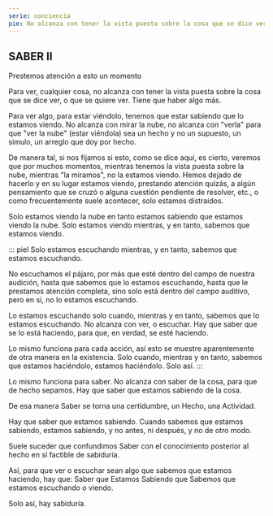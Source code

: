 ```yaml
---
serie: conciencia
pie: No alcanza con tener la vista puesta sobre la cosa que se dice ver
---
```


## SABER II

Prestemos atención a esto un momento

Para ver, cualquier cosa, no alcanza con tener la vista puesta sobre la cosa que se dice ver, o que se quiere ver. Tiene que haber algo más.

Para ver algo, para estar viéndolo, tenemos que estar sabiendo que lo estamos viendo. No alcanza con mirar la nube, no alcanza con "verla" para que "ver la nube" (estar viéndola) sea un hecho y no un supuesto, un simulo, un arreglo que doy por hecho.

De manera tal, si nos fijamos si esto, como se dice aquí, es cierto, veremos que por muchos momentos, mientras tenemos la vista puesta sobre la nube, mientras "la miramos", no la estamos viendo. Hemos dejado de hacerlo y en su lugar estamos viendo, prestando atención quizás, a algún pensamiento que se cruzó o alguna cuestión pendiente de resolver, etc., o como frecuentemente suele acontecer, solo estamos distraídos.

Solo estamos viendo la nube en tanto estamos sabiendo que estamos viendo la nube.
Solo estamos viendo mientras, y en tanto, sabemos que estamos viendo.

::: piel
Solo estamos escuchando mientras, y en tanto, sabemos que estamos escuchando.

No escuchamos el pájaro, por más que esté dentro del campo de nuestra audición, hasta que sabemos que lo estamos escuchando, hasta que le prestamos atención completa, sino solo está dentro del campo auditivo, pero en sí, no lo estamos escuchando.

Lo estamos escuchando solo cuando, mientras y en tanto, sabemos que lo estamos escuchando.
No alcanza con ver, o escuchar. Hay que saber que se lo está haciendo, para que, en verdad, se esté haciendo.

Lo mismo funciona para cada acción, así esto se muestre aparentemente de otra manera en la existencia. Solo cuando, mientras y en tanto, sabemos que estamos haciéndolo, estamos haciéndolo. Solo así.
:::

Lo mismo funciona para saber. No alcanza con saber de la cosa, para que de hecho sepamos. Hay que saber que estamos sabiendo de la cosa.

De esa manera Saber se torna una certidumbre, un Hecho, una Actividad.

Hay que saber que estamos sabiendo. Cuando sabemos que estamos sabiendo, estamos sabiendo, y no antes, ni después, y no de otro modo.

Suele suceder que confundimos Saber con el conocimiento posterior al hecho en sí factible de sabiduría.

Así, para que ver o escuchar sean algo que sabemos que estamos haciendo, hay que: Saber que Estamos Sabiendo que Sabemos que estamos escuchando o viendo.

Solo así, hay sabiduría.
